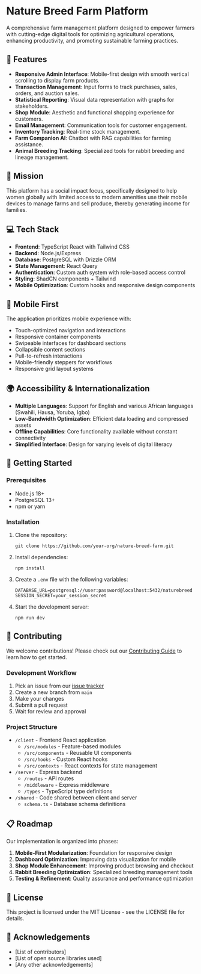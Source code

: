 # Nature Breed Farm Platform

A comprehensive farm management platform designed to empower farmers with cutting-edge digital tools for optimizing agricultural operations, enhancing productivity, and promoting sustainable farming practices.

## 🌱 Features

- **Responsive Admin Interface**: Mobile-first design with smooth vertical scrolling to display farm products.
- **Transaction Management**: Input forms to track purchases, sales, orders, and auction sales.
- **Statistical Reporting**: Visual data representation with graphs for stakeholders.
- **Shop Module**: Aesthetic and functional shopping experience for customers.
- **Email Management**: Communication tools for customer engagement.
- **Inventory Tracking**: Real-time stock management.
- **Farm Companion AI**: Chatbot with RAG capabilities for farming assistance.
- **Animal Breeding Tracking**: Specialized tools for rabbit breeding and lineage management.

## 🚀 Mission

This platform has a social impact focus, specifically designed to help women globally with limited access to modern amenities use their mobile devices to manage farms and sell produce, thereby generating income for families.

## 💻 Tech Stack

- **Frontend**: TypeScript React with Tailwind CSS
- **Backend**: Node.js/Express
- **Database**: PostgreSQL with Drizzle ORM
- **State Management**: React Query
- **Authentication**: Custom auth system with role-based access control
- **Styling**: ShadCN components + Tailwind
- **Mobile Optimization**: Custom hooks and responsive design components

## 📱 Mobile First

The application prioritizes mobile experience with:
- Touch-optimized navigation and interactions
- Responsive container components
- Swipeable interfaces for dashboard sections
- Collapsible content sections
- Pull-to-refresh interactions
- Mobile-friendly steppers for workflows
- Responsive grid layout systems

## 🌍 Accessibility & Internationalization

- **Multiple Languages**: Support for English and various African languages (Swahili, Hausa, Yoruba, Igbo)
- **Low-Bandwidth Optimization**: Efficient data loading and compressed assets
- **Offline Capabilities**: Core functionality available without constant connectivity
- **Simplified Interface**: Design for varying levels of digital literacy

## 🔧 Getting Started

### Prerequisites

- Node.js 18+
- PostgreSQL 13+
- npm or yarn

### Installation

1. Clone the repository:
   ```
   git clone https://github.com/your-org/nature-breed-farm.git
   ```

2. Install dependencies:
   ```
   npm install
   ```

3. Create a `.env` file with the following variables:
   ```
   DATABASE_URL=postgresql://user:password@localhost:5432/naturebreed
   SESSION_SECRET=your_session_secret
   ```

4. Start the development server:
   ```
   npm run dev
   ```

## 🤝 Contributing

We welcome contributions! Please check out our [Contributing Guide](.github/CONTRIBUTING.md) to learn how to get started.

### Development Workflow

1. Pick an issue from our [issue tracker](https://github.com/your-org/nature-breed-farm/issues)
2. Create a new branch from `main`
3. Make your changes
4. Submit a pull request
5. Wait for review and approval

### Project Structure

- `/client` - Frontend React application
  - `/src/modules` - Feature-based modules
  - `/src/components` - Reusable UI components
  - `/src/hooks` - Custom React hooks
  - `/src/contexts` - React contexts for state management
- `/server` - Express backend
  - `/routes` - API routes
  - `/middleware` - Express middleware
  - `/types` - TypeScript type definitions
- `/shared` - Code shared between client and server
  - `schema.ts` - Database schema definitions

## 📋 Roadmap

Our implementation is organized into phases:

1. **Mobile-First Modularization**: Foundation for responsive design
2. **Dashboard Optimization**: Improving data visualization for mobile
3. **Shop Module Enhancement**: Improving product browsing and checkout
4. **Rabbit Breeding Optimization**: Specialized breeding management tools
5. **Testing & Refinement**: Quality assurance and performance optimization

## 📄 License

This project is licensed under the MIT License - see the LICENSE file for details.

## 🙏 Acknowledgements

- [List of contributors]
- [List of open source libraries used]
- [Any other acknowledgements]